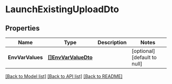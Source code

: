 # LaunchExistingUploadDto

## Properties
Name | Type | Description | Notes
------------ | ------------- | ------------- | -------------
**EnvVarValues** | [**[]EnvVarValueDto**](EnvVarValueDto.md) |  | [optional] [default to null]

[[Back to Model list]](../README.md#documentation-for-models) [[Back to API list]](../README.md#documentation-for-api-endpoints) [[Back to README]](../README.md)

